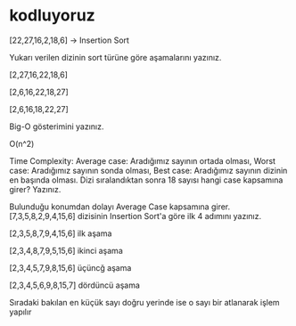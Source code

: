 # kodluyoruz
[22,27,16,2,18,6] -> Insertion Sort

Yukarı verilen dizinin sort türüne göre aşamalarını yazınız.

[2,27,16,22,18,6]

[2,6,16,22,18,27]

[2,6,16,18,22,27]

Big-O gösterimini yazınız.

O(n^2)

Time Complexity: Average case: Aradığımız sayının ortada olması, Worst case: Aradığımız sayının sonda olması, Best case: Aradığımız sayının dizinin en başında olması. Dizi sıralandıktan sonra 18 sayısı hangi case kapsamına girer? Yazınız.

Bulunduğu konumdan dolayı Average Case kapsamına girer.
[7,3,5,8,2,9,4,15,6] dizisinin Insertion Sort'a göre ilk 4 adımını yazınız.

[2,3,5,8,7,9,4,15,6] ilk aşama

[2,3,4,8,7,9,5,15,6] ikinci aşama

[2,3,4,5,7,9,8,15,6] üçüncğ aşama

[2,3,4,5,6,9,8,15,7] dördüncü aşama

Sıradaki bakılan en küçük sayı doğru yerinde ise o sayı bir atlanarak işlem yapılır
